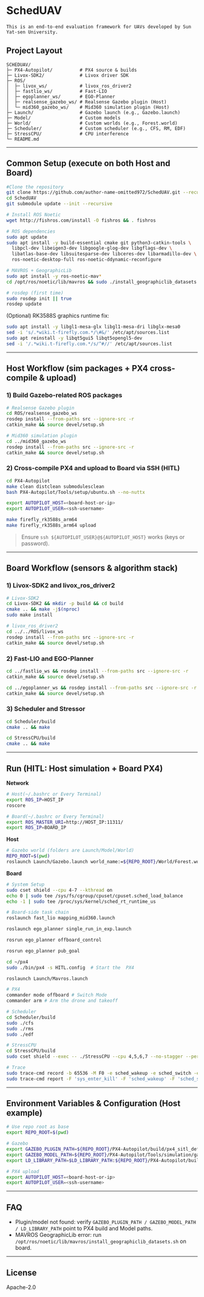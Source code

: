 # SchedUAV 
```text
This is an end-to-end evaluation framework for UAVs developed by Sun Yat-sen University.
```


## Project Layout

```text
SCHEDUAV/
├─ PX4-Autopilot/          # PX4 source & builds
├─ Livox-SDK2/             # Livox driver SDK
├─ ROS/
│  ├─ livox_ws/            # livox_ros_driver2
│  ├─ fastlio_ws/          # Fast-LIO
│  ├─ egoplanner_ws/       # EGO-Planner
│  ├─ realsense_gazebo_ws/ # Realsense Gazebo plugin (Host)
│  └─ mid360_gazebo_ws/    # Mid360 simulation plugin (Host)
├─ Launch/                 # Gazebo launch (e.g., Gazebo.launch)
├─ Model/                  # Custom models
├─ World/                  # Custom worlds (e.g., Forest.world)
├─ Scheduler/              # Custom scheduler (e.g., CFS, RM, EDF)
├─ StressCPU/              # CPU interference
└─ README.md
```

---

## Common Setup (execute on both Host and Board)


```bash
#Clone the repository
git clone https://github.com/author-name-omitted972/SchedUAV.git --recursive
cd SchedUAV
git submodule update --init --recursive

# Install ROS Noetic
wget http://fishros.com/install -O fishros && . fishros

# ROS dependencies
sudo apt update
sudo apt install -y build-essential cmake git python3-catkin-tools \
  libpcl-dev libeigen3-dev libgoogle-glog-dev libgflags-dev \
  libatlas-base-dev libsuitesparse-dev libceres-dev libarmadillo-dev \
  ros-noetic-desktop-full ros-noetic-ddynamic-reconfigure

# MAVROS + GeographicLib
sudo apt install -y ros-noetic-mav*
cd /opt/ros/noetic/lib/mavros && sudo ./install_geographiclib_datasets.sh

# rosdep (first time)
sudo rosdep init || true
rosdep update
```

(Optional) RK3588S graphics runtime fix:

```bash
sudo apt install -y libgl1-mesa-glx libgl1-mesa-dri libglx-mesa0
sed -i 's/.*wiki.t-firefly.com.*/\#&/' /etc/apt/sources.list
sudo apt reinstall -y libqt5gui5 libqt5opengl5-dev
sed -i '/.*wiki.t-firefly.com.*/s/^#//' /etc/apt/sources.list
```

---

## Host Workflow (sim packages + PX4 cross-compile & upload)



### 1) Build Gazebo-related ROS packages

```bash
# Realsense Gazebo plugin
cd ROS/realsense_gazebo_ws
rosdep install --from-paths src --ignore-src -r
catkin_make && source devel/setup.sh

# Mid360 simulation plugin
cd ../mid360_gazebo_ws
rosdep install --from-paths src --ignore-src -r
catkin_make && source devel/setup.sh
```

### 2) Cross-compile PX4 and upload to Board via SSH (HITL)

```bash
cd PX4-Autopilot
make clean distclean submodulesclean
bash PX4-Autopilot/Tools/setup/ubuntu.sh --no-nuttx

export AUTOPILOT_HOST=<board-host-or-ip>
export AUTOPILOT_USER=<ssh-username>

make firefly_rk3588s_arm64
make firefly_rk3588s_arm64 upload
```

> Ensure `ssh ${AUTOPILOT_USER}@${AUTOPILOT_HOST}` works (keys or password).

---

## Board Workflow (sensors & algorithm stack)

### 1) Livox-SDK2 and livox_ros_driver2

```bash
# Livox-SDK2
cd Livox-SDK2 && mkdir -p build && cd build
cmake .. && make -j$(nproc)
sudo make install

# livox_ros_driver2
cd ../../ROS/livox_ws
rosdep install --from-paths src --ignore-src -r
catkin_make && source devel/setup.sh
```

### 2) Fast-LIO and EGO-Planner

```bash
cd ../fastlio_ws && rosdep install --from-paths src --ignore-src -r
catkin_make && source devel/setup.sh

cd ../egoplanner_ws && rosdep install --from-paths src --ignore-src -r
catkin_make && source devel/setup.sh
```

### 3) Scheduler and Stressor

```bash
cd Scheduler/build
cmake .. && make

cd StressCPU/build
cmake .. && make
```

---

## Run (HITL: Host simulation + Board PX4)

**Network**

```bash
# Host(~/.bashrc or Every Terminal)
export ROS_IP=HOST_IP
roscore
```

```bash
# Board(~/.bashrc or Every Terminal)
export ROS_MASTER_URI=http://HOST_IP:11311/
export ROS_IP=BOARD_IP
```

**Host**

```bash
# Gazebo world (folders are Launch/Model/World)
REPO_ROOT=$(pwd)
roslaunch Launch/Gazebo.launch world_name:=${REPO_ROOT}/World/Forest.world
```

**Board**

```bash
# System Setup
sudo cset shield --cpu 4-7 --kthread on
echo 0 | sudo tee /sys/fs/cgroup/cpuset/cpuset.sched_load_balance
echo -1 | sudo tee /proc/sys/kernel/sched_rt_runtime_us

# Board-side task chain
roslaunch fast_lio mapping_mid360.launch

roslaunch ego_planner single_run_in_exp.launch

rosrun ego_planner offboard_control

rosrun ego_planner pub_goal

cd ~/px4 
sudo ./bin/px4 -s HITL.config  # Start the  PX4

roslaunch Launch/Mavros.launch

# PX4
commander mode offboard # Switch Mode 
commander arm # Arm the drone and takeoff

# Scheduler
cd Scheduler/build
sudo ./cfs
sudo ./rms
sudo ./edf

# StressCPU
cd StressCPU/build
sudo cset shield --exec -- ./StressCPU --cpu 4,5,6,7 --no-stagger --period 1 0.1 4

# Trace
sudo trace-cmd record -b 65536 -M F0 -e sched_wakeup -e sched_switch -e sys_enter_kill
sudo trace-cmd report -F 'sys_enter_kill' -F 'sched_wakeup' -F 'sched_switch' -i trace.dat > trace.txt
```

---

## Environment Variables & Configuration (Host example)

```bash
# Use repo root as base
export REPO_ROOT=$(pwd)

# Gazebo
export GAZEBO_PLUGIN_PATH=${REPO_ROOT}/PX4-Autopilot/build/px4_sitl_default/build_gazebo-classic
export GAZEBO_MODEL_PATH=${REPO_ROOT}/PX4-Autopilot/Tools/simulation/gazebo-classic/sitl_gazebo-classic/models:${REPO_ROOT}/Model
export LD_LIBRARY_PATH=$LD_LIBRARY_PATH:${REPO_ROOT}/PX4-Autopilot/build/px4_sitl_default/build_gazebo-classic

# PX4 upload
export AUTOPILOT_HOST=<board-host-or-ip>
export AUTOPILOT_USER=<ssh-username>
```

---

## FAQ

- Plugin/model not found: verify `GAZEBO_PLUGIN_PATH / GAZEBO_MODEL_PATH / LD_LIBRARY_PATH` point to PX4 build and Model paths.  
- MAVROS GeographicLib error: run `/opt/ros/noetic/lib/mavros/install_geographiclib_datasets.sh` on board.  

---

## License

Apache-2.0













